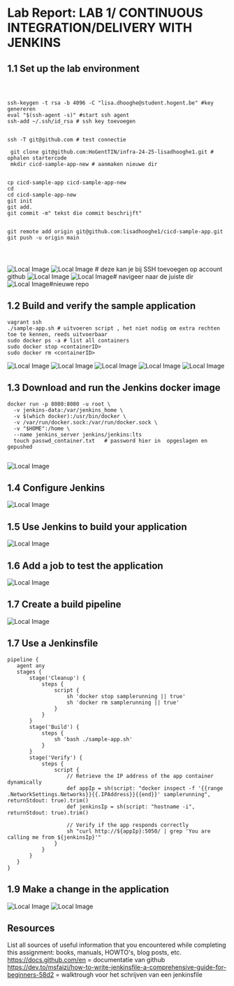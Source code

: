 # Lab Report: LAB 1/ CONTINUOUS INTEGRATION/DELIVERY WITH JENKINS

## 1.1 Set up the lab environment

```git config --global --list # nakijken config git



ssh-keygen -t rsa -b 4096 -C "lisa.dhooghe@student.hogent.be" #key genereren
eval "$(ssh-agent -s)" #start ssh agent
ssh-add ~/.ssh/id_rsa # ssh key toevoegen


ssh -T git@github.com # test connectie

 git clone git@github.com:HoGentTIN/infra-24-25-lisadhooghe1.git # ophalen startercode
 mkdir cicd-sample-app-new # aanmaken nieuwe dir


cp cicd-sample-app cicd-sample-app-new
cd
cd cicd-sample-app-new
git init
git add.
git commit -m" tekst die commit beschrijft"


git remote add origin git@github.com:lisadhooghe1/cicd-sample-app.git
git push -u origin main


   

```
![Local Image](./images/10.jpg)
![Local Image](./images/12.jpg) # deze kan je bij SSH toevoegen op account github
![Local Image](./images/11.jpg)
![Local Image](./images/13.jpg)# navigeer naar de juiste dir 
![Local Image](./images/14.jpg)#nieuwe repo 

## 1.2  Build and verify the sample application

```vagrant up
vagrant ssh
./sample-app.sh # uitvoeren script , het niet nodig om extra rechten toe te kennen, reeds uitvoerbaar
sudo docker ps -a # list all containers
sudo docker stop <containerID>
sudo docker rm <containerID>

```
![Local Image](./images/15.jpg) 
![Local Image](./images/16.jpg) 
![Local Image](./images/17.jpg) 
![Local Image](./images/18.jpg) 
![Local Image](./images/19.jpg) 

## 1.3 Download and run the Jenkins docker image

```docker pull jenkins/jenkins:lts
docker run -p 8080:8080 -u root \
  -v jenkins-data:/var/jenkins_home \
  -v $(which docker):/usr/bin/docker \
  -v /var/run/docker.sock:/var/run/docker.sock \
  -v "$HOME":/home \
  --name jenkins_server jenkins/jenkins:lts
  touch passwd_container.txt   # password hier in  opgeslagen en gepushed 
  
  ```
![Local Image](./images/20.jpg) 
## 1.4 Configure Jenkins
![Local Image](./images/1.jpg) 
## 1.5 Use Jenkins to build your application
![Local Image](./images/2.jpg) 
## 1.6 Add a job to test the application
![Local Image](./images/4.jpg) 
## 1.7 Create a build pipeline
![Local Image](./images/7.jpg) 
## 1.7 Use a Jenkinsfile
 ```
pipeline {
    agent any
    stages {
        stage('Cleanup') {
            steps {
                script {
                    sh 'docker stop samplerunning || true'
                    sh 'docker rm samplerunning || true'
                }
            }
        }
        stage('Build') {
            steps {
                sh 'bash ./sample-app.sh'
            }
        }
        stage('Verify') {
            steps {
                script {
                    // Retrieve the IP address of the app container dynamically
                    def appIp = sh(script: "docker inspect -f '{{range .NetworkSettings.Networks}}{{.IPAddress}}{{end}}' samplerunning", returnStdout: true).trim()
                    def jenkinsIp = sh(script: "hostname -i", returnStdout: true).trim()
                    
                    // Verify if the app responds correctly
                    sh "curl http://${appIp}:5050/ | grep 'You are calling me from ${jenkinsIp}'"
                }
            }
        }
    }
}
 ```

## 1.9 Make a change in the application
![Local Image](./images/5.jpg) 
![Local Image](./images/6.jpg) 

## Resources

List all sources of useful information that you encountered while completing this assignment: books, manuals, HOWTO's, blog posts, etc.
<https://docs.github.com/en>  = documentatie van github
<https://dev.to/msfaizi/how-to-write-jenkinsfile-a-comprehensive-guide-for-beginners-58d2> = walktrough voor het schrijven van een jenkinsfile

